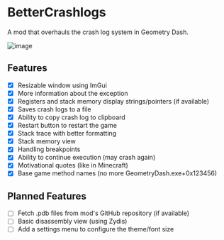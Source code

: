 # BetterCrashlogs

A mod that overhauls the crash log system in Geometry Dash.

![image](prevter.bettercrash/screenshot.png&scale:0.7)

## Features
- [x] Resizable window using ImGui
- [x] More information about the exception
- [x] Registers and stack memory display strings/pointers (if available)
- [x] Saves crash logs to a file
- [x] Ability to copy crash log to clipboard
- [x] Restart button to restart the game
- [x] Stack trace with better formatting
- [x] Stack memory view
- [x] Handling breakpoints
- [x] Ability to continue execution (may crash again)
- [x] Motivational quotes (like in Minecraft)
- [x] Base game method names (no more GeometryDash.exe+0x123456)

## Planned Features
- [ ] Fetch .pdb files from mod's GitHub repository (if available)
- [ ] Basic disassembly view (using Zydis)
- [ ] Add a settings menu to configure the theme/font size